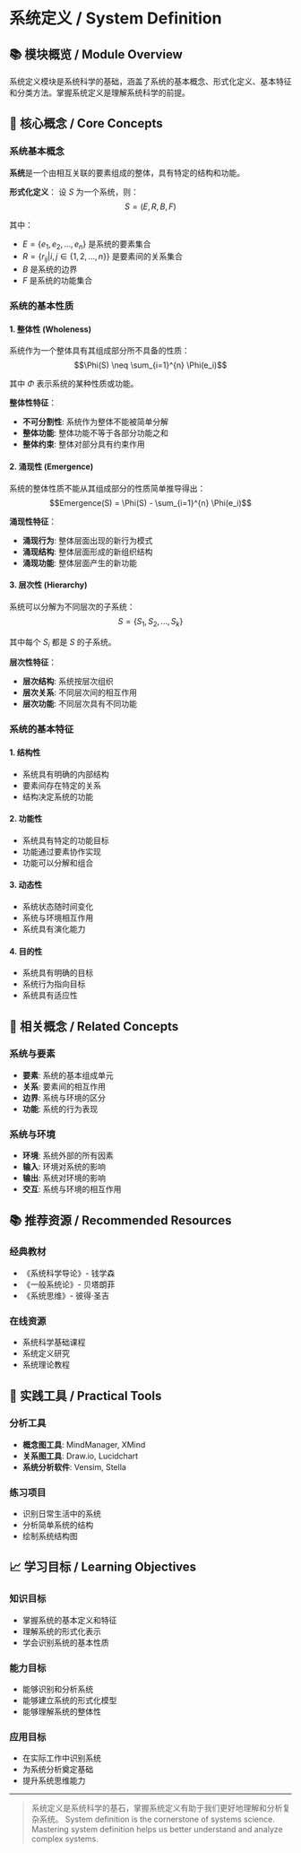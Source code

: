 # 系统定义 / System Definition

## 📚 模块概览 / Module Overview

系统定义模块是系统科学的基础，涵盖了系统的基本概念、形式化定义、基本特征和分类方法。掌握系统定义是理解系统科学的前提。

## 🎯 核心概念 / Core Concepts

### 系统基本概念

**系统**是一个由相互关联的要素组成的整体，具有特定的结构和功能。

**形式化定义**：
设 $S$ 为一个系统，则：
$$S = (E, R, B, F)$$

其中：

- $E = \{e_1, e_2, ..., e_n\}$ 是系统的要素集合
- $R = \{r_{ij} | i,j \in \{1,2,...,n\}\}$ 是要素间的关系集合
- $B$ 是系统的边界
- $F$ 是系统的功能集合

### 系统的基本性质

#### 1. 整体性 (Wholeness)

系统作为一个整体具有其组成部分所不具备的性质：
$$\Phi(S) \neq \sum_{i=1}^{n} \Phi(e_i)$$

其中 $\Phi$ 表示系统的某种性质或功能。

**整体性特征**：

- **不可分割性**: 系统作为整体不能被简单分解
- **整体功能**: 整体功能不等于各部分功能之和
- **整体约束**: 整体对部分具有约束作用

#### 2. 涌现性 (Emergence)

系统的整体性质不能从其组成部分的性质简单推导得出：
$$Emergence(S) = \Phi(S) - \sum_{i=1}^{n} \Phi(e_i)$$

**涌现性特征**：

- **涌现行为**: 整体层面出现的新行为模式
- **涌现结构**: 整体层面形成的新组织结构
- **涌现功能**: 整体层面产生的新功能

#### 3. 层次性 (Hierarchy)

系统可以分解为不同层次的子系统：
$$S = \{S_1, S_2, ..., S_k\}$$

其中每个 $S_i$ 都是 $S$ 的子系统。

**层次性特征**：

- **层次结构**: 系统按层次组织
- **层次关系**: 不同层次间的相互作用
- **层次功能**: 不同层次具有不同功能

### 系统的基本特征

#### 1. 结构性

- 系统具有明确的内部结构
- 要素间存在特定的关系
- 结构决定系统的功能

#### 2. 功能性

- 系统具有特定的功能目标
- 功能通过要素协作实现
- 功能可以分解和组合

#### 3. 动态性

- 系统状态随时间变化
- 系统与环境相互作用
- 系统具有演化能力

#### 4. 目的性

- 系统具有明确的目标
- 系统行为指向目标
- 系统具有适应性

## 🔗 相关概念 / Related Concepts

### 系统与要素

- **要素**: 系统的基本组成单元
- **关系**: 要素间的相互作用
- **边界**: 系统与环境的区分
- **功能**: 系统的行为表现

### 系统与环境

- **环境**: 系统外部的所有因素
- **输入**: 环境对系统的影响
- **输出**: 系统对环境的影响
- **交互**: 系统与环境的相互作用

## 📚 推荐资源 / Recommended Resources

### 经典教材

- 《系统科学导论》- 钱学森
- 《一般系统论》- 贝塔朗菲
- 《系统思维》- 彼得·圣吉

### 在线资源

- 系统科学基础课程
- 系统定义研究
- 系统理论教程

## 🔧 实践工具 / Practical Tools

### 分析工具

- **概念图工具**: MindManager, XMind
- **关系图工具**: Draw.io, Lucidchart
- **系统分析软件**: Vensim, Stella

### 练习项目

- 识别日常生活中的系统
- 分析简单系统的结构
- 绘制系统结构图

## 📈 学习目标 / Learning Objectives

### 知识目标

- 掌握系统的基本定义和特征
- 理解系统的形式化表示
- 学会识别系统的基本性质

### 能力目标

- 能够识别和分析系统
- 能够建立系统的形式化模型
- 能够理解系统的整体性

### 应用目标

- 在实际工作中识别系统
- 为系统分析奠定基础
- 提升系统思维能力

---

> 系统定义是系统科学的基石，掌握系统定义有助于我们更好地理解和分析复杂系统。
> System definition is the cornerstone of systems science. Mastering system definition helps us better understand and analyze complex systems.
